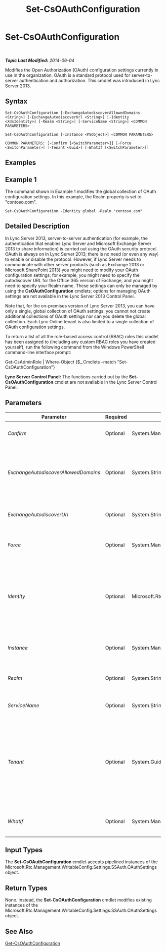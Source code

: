 ﻿---
title: Set-CsOAuthConfiguration
TOCTitle: Set-CsOAuthConfiguration
ms:assetid: 43193254-acb1-47c8-8e21-143b610c2edc
ms:mtpsurl: https://technet.microsoft.com/en-us/library/JJ204841(v=OCS.15)
ms:contentKeyID: 48183976
ms.date: 07/23/2014
mtps_version: v=OCS.15
---

<div data-xmlns="http://www.w3.org/1999/xhtml">

<div class="topic" data-xmlns="http://www.w3.org/1999/xhtml" data-msxsl="urn:schemas-microsoft-com:xslt" data-cs="http://msdn.microsoft.com/en-us/">

<div data-asp="http://msdn2.microsoft.com/asp">

# Set-CsOAuthConfiguration

</div>

<div id="mainSection">

<div id="mainBody">

<span> </span>

_**Topic Last Modified:** 2014-06-04_

Modifies the Open Authorization (OAuth) configuration settings currently in use in the organization. OAuth is a standard protocol used for server-to-server authentication and authorization. This cmdlet was introduced in Lync Server 2013.

<div>

## Syntax

    Set-CsOAuthConfiguration [-ExchangeAutodiscoverAllowedDomains <String>] [-ExchangeAutodiscoverUrl <String>] [-Identity <XdsIdentity>] [-Realm <String>] [-ServiceName <String>] <COMMON PARAMETERS>

    Set-CsOAuthConfiguration [-Instance <PSObject>] <COMMON PARAMETERS>

    COMMON PARAMETERS: [-Confirm [<SwitchParameter>]] [-Force <SwitchParameter>] [-Tenant <Guid>] [-WhatIf [<SwitchParameter>]]

</div>

<span id="Examples"></span>

<div>

## Examples

<div>

## Example 1

The command shown in Example 1 modifies the global collection of OAuth configuration settings. In this example, the Realm property is set to "contoso.com".

    Set-CsOAuthConfiguration -Identity global -Realm "contoso.com"

</div>

</div>

<span id="DetailedDescription"></span>

<div>

## Detailed Description

In Lync Server 2013, server-to-server authentication (for example, the authentication that enables Lync Server and Microsoft Exchange Server 2013 to share information) is carried out using the OAuth security protocol. OAuth is always on in Lync Server 2013; there is no need (or even any way) to enable or disable the protocol. However, if Lync Server needs to communicate with other server products (such as Exchange 2013 or Microsoft SharePoint 2013) you might need to modify your OAuth configuration settings; for example, you might need to specify the autodiscover URL for the Office 365 version of Exchange, and you might need to specify your Realm name. These settings can only be managed by using the **CsOAuthConfiguration** cmdlets; options for managing OAuth settings are not available in the Lync Server 2013 Control Panel.

Note that, for the on-premises version of Lync Server 2013, you can have only a single, global collection of OAuth settings: you cannot not create additional collections of OAuth settings nor can you delete the global collection. Each Lync Online tenant is also limited to a single collection of OAuth configuration settings.

To return a list of all the role-based access control (RBAC) roles this cmdlet has been assigned to (including any custom RBAC roles you have created yourself), run the following command from the Windows PowerShell command-line interface prompt:

Get-CsAdminRole | Where-Object {$\_.Cmdlets –match "Set-CsOAuthConfiguration"}

**Lync Server Control Panel:** The functions carried out by the **Set-CsOAuthConfiguration** cmdlet are not available in the Lync Server Control Panel.

</div>

<div>

## Parameters


<table>
<colgroup>
<col style="width: 25%" />
<col style="width: 25%" />
<col style="width: 25%" />
<col style="width: 25%" />
</colgroup>
<thead>
<tr class="header">
<th>Parameter</th>
<th>Required</th>
<th>Type</th>
<th>Description</th>
</tr>
</thead>
<tbody>
<tr class="odd">
<td><p><em>Confirm</em></p></td>
<td><p>Optional</p></td>
<td><p>System.Management.Automation.SwitchParameter</p></td>
<td><p>Prompts you for confirmation before executing the command.</p></td>
</tr>
<tr class="even">
<td><p><em>ExchangeAutodiscoverAllowedDomains</em></p></td>
<td><p>Optional</p></td>
<td><p>System.String</p></td>
<td><p>Collection of domains that autodiscover requests can be redirected to. For example:</p>
<p>-ExchangeAutodiscoverAllowedDomains &quot;*.contoso.com&quot;,&quot;*.fabrikam.com&quot;</p></td>
</tr>
<tr class="odd">
<td><p><em>ExchangeAutodiscoverUrl</em></p></td>
<td><p>Optional</p></td>
<td><p>System.String</p></td>
<td><p>URL for the autodiscovery service used by the Office 365 version of Microsoft Exchange Server.</p></td>
</tr>
<tr class="even">
<td><p><em>Force</em></p></td>
<td><p>Optional</p></td>
<td><p>System.Management.Automation.SwitchParameter</p></td>
<td><p>Suppresses the display of any non-fatal error message that might occur when running the command.</p></td>
</tr>
<tr class="odd">
<td><p><em>Identity</em></p></td>
<td><p>Optional</p></td>
<td><p>Microsoft.Rtc.Management.Xds.XdsIdentity</p></td>
<td><p>Unique Identity of the OAuth configuration settings. Because you can only have a single, global instance of these settings, you do not need to specify an Identity when calling the <strong>Set-CsOAuthConfiguration</strong> cmdlet. You can, however, use the following syntax to reference the global settings:</p>
<p>-Identity global</p></td>
</tr>
<tr class="even">
<td><p><em>Instance</em></p></td>
<td><p>Optional</p></td>
<td><p>System.Management.Automation.PSObject</p></td>
<td><p>Allows you to pass a reference to an object to the cmdlet rather than set individual parameter values.</p></td>
</tr>
<tr class="odd">
<td><p><em>Realm</em></p></td>
<td><p>Optional</p></td>
<td><p>System.String</p></td>
<td><p>Server-to-server security container. By default, Lync Server 2013 uses your default SIP domain as its OAuth realm.</p></td>
</tr>
<tr class="even">
<td><p><em>ServiceName</em></p></td>
<td><p>Optional</p></td>
<td><p>System.String</p></td>
<td><p>Globally unique identifier (GUID) assigned to the OAuth service.</p></td>
</tr>
<tr class="odd">
<td><p><em>Tenant</em></p></td>
<td><p>Optional</p></td>
<td><p>System.Guid</p></td>
<td><p>Globally unique identifier (GUID) of the Lync Online tenant account for which the OAuth configuration settings are being modified. For example:</p>
<p>–Tenant &quot;38aad667-af54-4397-aaa7-e94c79ec2308&quot;</p>
<p>You can return the tenant ID for each of your tenants by running this command:</p>
<p>Get-CsTenant | Select-Object DisplayName, TenantID</p></td>
</tr>
<tr class="even">
<td><p><em>WhatIf</em></p></td>
<td><p>Optional</p></td>
<td><p>System.Management.Automation.SwitchParameter</p></td>
<td><p>Describes what would happen if you executed the command without actually executing the command.</p></td>
</tr>
</tbody>
</table>


</div>

<span id="InputTypes"></span>

<div>

## Input Types

The **Set-CsOAuthConfiguration** cmdlet accepts pipelined instances of the Microsoft.Rtc.Management.WritableConfig.Settings.SSAuth.OAuthSettings object.

</div>

<span id="ReturnTypes"></span>

<div>

## Return Types

None. Instead, the **Set-CsOAuthConfiguration** cmdlet modifies existing instances of the Microsoft.Rtc.Management.WritableConfig.Settings.SSAuth.OAuthSettings object.

</div>

<div>

## See Also


[Get-CsOAuthConfiguration](get-csoauthconfiguration.md)  
  

</div>

</div>

<span> </span>

</div>

</div>

</div>


